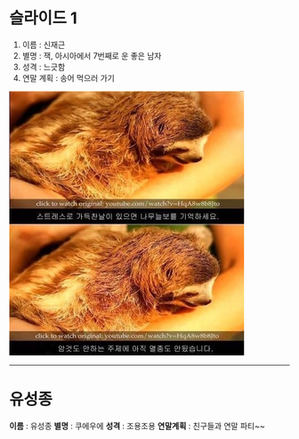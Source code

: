 # 슬라이드 1
1. 이름 : 신재근 
2. 별명 : 잭, 아시아에서 7번째로 운 좋은 남자
3. 성격 : 느긋함
4. 연말 계획 : 송어 먹으러 가기

![](https://github.com/doorisun/ssafy6/blob/master/sloth.JPG/?raw=true)

---
# 유성종
**이름** : 유성종
**별명** : 쿠에우에
**성격** : 조용조용
**연말계획** : 친구들과 연말 파티~~
